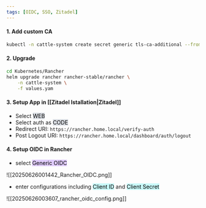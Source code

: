 ```yaml
---
tags: [OIDC, SSO, Zitadel]
---
```


#### 1. Add custom CA

```bash ln:False
kubectl -n cattle-system create secret generic tls-ca-additional --from-literal=ca-additional.pem="$(kubectl -n cert-manager get secret spnw-root-ca-secret -o jsonpath='{.data.tls\.crt}' | base64 --decode)"
```

#### 2. Upgrade

```bash ln:False
cd Kubernetes/Rancher
helm upgrade rancher rancher-stable/rancher \
	-n cattle-system \
	-f values.yam
```

#### 3. Setup App in [[Zitadel Istallation|Zitadel]]

- Select <mark style="background: #CACFD9A6;">WEB</mark>
- Select auth as <mark style="background: #CACFD9A6;">CODE</mark>
- Redirect URI: `https://rancher.home.local/verify-auth`
- Post Logout URI: `https://rancher.home.local/dashboard/auth/logout`

#### 4. Setup OIDC in Rancher

- select <mark style="background: #D2B3FFA6;">Generic OIDC</mark>

![[20250626001442_Rancher_OIDC.png]]

- enter configurations including <mark style="background: #ABF7F7A6;">Client ID</mark> and <mark style="background: #ABF7F7A6;">Client Secret</mark>

![[20250626003607_rancher_oidc_config.png]]